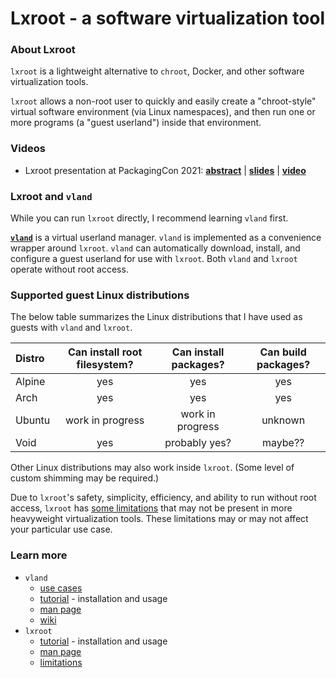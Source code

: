 # Lxroot - a software virtualization tool


### About Lxroot

`lxroot` is a lightweight alternative to `chroot`, Docker, and other software virtualization tools.

`lxroot` allows a non-root user to quickly and easily create a "chroot-style" virtual software environment (via Linux namespaces), and then run one or more programs (a "guest userland") inside that environment.


### Videos

-  Lxroot presentation at PackagingCon 2021:  [**abstract**](https://pretalx.com/packagingcon-2021/talk/PMPUSW/)  |  [**slides**](https://pretalx.com/media/packagingcon-2021/submissions/PMPUSW/resources/20211110_Lxroot_7ILURuB.pdf)  |  [**video**](https://www.youtube.com/watch?v=1rw7ww0k_mk)


### Lxroot and `vland`

While you can run `lxroot` directly, I recommend learning `vland` first.

[**`vland`**](https://github.com/parke/vland) is a virtual userland manager.  `vland` is implemented as a convenience wrapper around `lxroot`.  `vland` can automatically download, install, and configure a guest userland for use with `lxroot`.  Both `vland` and `lxroot` operate without root access.


###  Supported guest Linux distributions

The below table summarizes the Linux distributions that I have used as guests with `vland` and `lxroot`.  

|  Distro  |  Can install root filesystem?  |  Can install packages?  |  Can build packages?  |
|  :--     |  :-:                           |  :-:                    |  :-:                  |
|  Alpine  |  yes                           |  yes                    |  yes                  |
|  Arch    |  yes                           |  yes                    |  yes                  |
|  Ubuntu  |  work in progress              |  work in progress       |  unknown              |
|  Void    |  yes                           |  probably yes?          |  maybe??              |

Other Linux distributions may also work inside `lxroot`.  (Some level of custom shimming may be required.)

Due to `lxroot`'s safety, simplicity, efficiency, and ability to run without root access, `lxroot` has [some limitations](https://github.com/parke/lxroot/wiki/limitations) that may not be present in more heavyweight virtualization tools.  These limitations may or may not affect your particular use case.


### Learn more

*  `vland`
   *  [use cases](https://github.com/parke/lxroot/wiki/use_cases)
   *  [tutorial](https://github.com/parke/vland/wiki/tutorial) - installation and usage
   *  [man page](https://github.com/parke/vland/wiki/man_page)
   *  [wiki](https://github.com/parke/lxroot/wiki)
* `lxroot`
   *  [tutorial](https://github.com/parke/lxroot/wiki/tutorial) - installation and usage
   *  [man page](https://github.com/parke/lxroot/wiki/man_page)
   *  [limitations](https://github.com/parke/lxroot/wiki/limitations)
